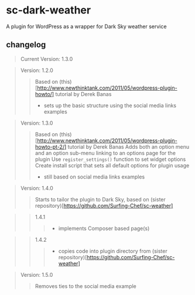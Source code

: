 # sc-dark-weather #
A plugin for WordPress as a wrapper for Dark Sky weather service  
## changelog ##
> Current Version: 1.3.0  

> Version: 1.2.0  
> > Based on (this)[http://www.newthinktank.com/2011/05/wordpress-plugin-howto/] tutorial by Derek Banas
> > - sets up the basic structure using the social media links examples  

> Version: 1.3.0  
> > Based on (this)[http://www.newthinktank.com/2011/05/wordpress-plugin-howto-pt-2/] tutorial by Derek Banas
> > Adds both an option menu and an option sub-menu linking to an options page for the plugin
> > Use `register_settings()` function to set widget options
> > Create install script that sets all default options for plugin usage
> > - still based on social media links examples  

> Version: 1.4.0  
> > Starts to tailor the plugin to Dark Sky, based on (sister repository)[https://github.com/Surfing-Chef/sc-weather]

> > 1.4.1  
> > > - implements Composer based page(s)  

> > 1.4.2  
> > > - copies code into plugin directory from (sister repository)[https://github.com/Surfing-Chef/sc-weather]  

> Version: 1.5.0  
> > Removes ties to the social media example  
